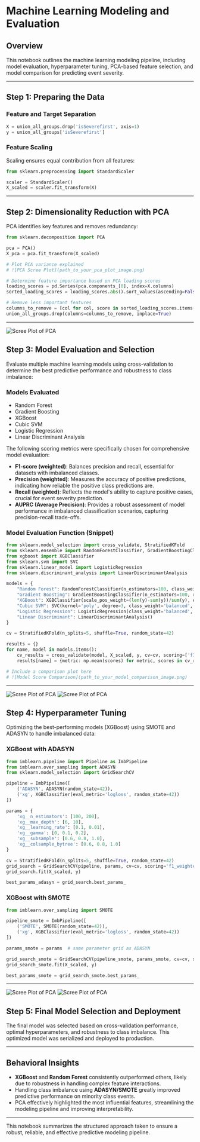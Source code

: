 # Machine Learning Modeling and Evaluation

## Overview

This notebook outlines the machine learning modeling pipeline, including model evaluation, hyperparameter tuning, PCA-based feature selection, and model comparison for predicting event severity.

---

## Step 1: Preparing the Data

### Feature and Target Separation

```python
X = union_all_groups.drop('isSeverefirst', axis=1)
y = union_all_groups['isSeverefirst']
```

### Feature Scaling

Scaling ensures equal contribution from all features:

```python
from sklearn.preprocessing import StandardScaler

scaler = StandardScaler()
X_scaled = scaler.fit_transform(X)
```

---

## Step 2: Dimensionality Reduction with PCA

PCA identifies key features and removes redundancy:

```python
from sklearn.decomposition import PCA

pca = PCA()
X_pca = pca.fit_transform(X_scaled)

# Plot PCA variance explained
# ![PCA Scree Plot](path_to_your_pca_plot_image.png)

# Determine feature importance based on PCA loading scores
loading_scores = pd.Series(pca.components_[0], index=X.columns)
sorted_loading_scores = loading_scores.abs().sort_values(ascending=False)

# Remove less important features
columns_to_remove = [col for col, score in sorted_loading_scores.items() if score < 0.1]
union_all_groups.drop(columns=columns_to_remove, inplace=True)
```

---
![Scree Plot of PCA](./graphs/PCA_screeplot.png)

## Step 3: Model Evaluation and Selection

Evaluate multiple machine learning models using cross-validation to determine the best predictive performance and robustness to class imbalance:

### Models Evaluated

- Random Forest
- Gradient Boosting
- XGBoost
- Cubic SVM
- Logistic Regression
- Linear Discriminant Analysis

The following scoring metrics were specifically chosen for comprehensive model evaluation:
- **F1-score (weighted)**: Balances precision and recall, essential for datasets with imbalanced classes.
- **Precision (weighted)**: Measures the accuracy of positive predictions, indicating how reliable the positive class predictions are.
- **Recall (weighted)**: Reflects the model's ability to capture positive cases, crucial for event severity prediction.
- **AUPRC (Average Precision)**: Provides a robust assessment of model performance in imbalanced classification scenarios, capturing precision-recall trade-offs.

### Model Evaluation Function (Snippet)

```python
from sklearn.model_selection import cross_validate, StratifiedKFold
from sklearn.ensemble import RandomForestClassifier, GradientBoostingClassifier
from xgboost import XGBClassifier
from sklearn.svm import SVC
from sklearn.linear_model import LogisticRegression
from sklearn.discriminant_analysis import LinearDiscriminantAnalysis

models = {
    "Random Forest": RandomForestClassifier(n_estimators=100, class_weight='balanced', random_state=42),
    "Gradient Boosting": GradientBoostingClassifier(n_estimators=100, random_state=42),
    "XGBoost": XGBClassifier(scale_pos_weight=(len(y)-sum(y))/sum(y), eval_metric='logloss', random_state=42),
    "Cubic SVM": SVC(kernel='poly', degree=3, class_weight='balanced', probability=True),
    "Logistic Regression": LogisticRegression(class_weight='balanced', max_iter=5000, solver='saga'),
    "Linear Discriminant": LinearDiscriminantAnalysis()
}

cv = StratifiedKFold(n_splits=5, shuffle=True, random_state=42)

results = {}
for name, model in models.items():
    cv_results = cross_validate(model, X_scaled, y, cv=cv, scoring=['f1_weighted', 'precision_weighted', 'recall_weighted', 'average_precision'])
    results[name] = {metric: np.mean(scores) for metric, scores in cv_results.items()}

# Include a comparison plot here
# ![Model Score Comparison](path_to_your_model_comparison_image.png)
```

---
![Scree Plot of PCA](./graphs/ensembemodelperformance.png)
![Scree Plot of PCA](./graphs/minorensembleperformance.png)


## Step 4: Hyperparameter Tuning

Optimizing the best-performing models (XGBoost) using SMOTE and ADASYN to handle imbalanced data:

### XGBoost with ADASYN

```python
from imblearn.pipeline import Pipeline as ImbPipeline
from imblearn.over_sampling import ADASYN
from sklearn.model_selection import GridSearchCV

pipeline = ImbPipeline([
    ('ADASYN', ADASYN(random_state=42)),
    ('xg', XGBClassifier(eval_metric='logloss', random_state=42))
])

params = {
    'xg__n_estimators': [100, 200],
    'xg__max_depth': [6, 10],
    'xg__learning_rate': [0.1, 0.01],
    'xg__gamma': [0, 0.1, 0.2],
    'xg__subsample': [0.6, 0.8, 1.0],
    'xg__colsample_bytree': [0.6, 0.8, 1.0]
}

cv = StratifiedKFold(n_splits=5, shuffle=True, random_state=42)
grid_search = GridSearchCV(pipeline, params, cv=cv, scoring='f1_weighted', n_jobs=-1)
grid_search.fit(X_scaled, y)

best_params_adasyn = grid_search.best_params_
```

### XGBoost with SMOTE

```python
from imblearn.over_sampling import SMOTE

pipeline_smote = ImbPipeline([
    ('SMOTE', SMOTE(random_state=42)),
    ('xg', XGBClassifier(eval_metric='logloss', random_state=42))
])

params_smote = params  # same parameter grid as ADASYN

grid_search_smote = GridSearchCV(pipeline_smote, params_smote, cv=cv, scoring='f1_weighted', n_jobs=-1)
grid_search_smote.fit(X_scaled, y)

best_params_smote = grid_search_smote.best_params_
```

---

![Scree Plot of PCA](./graphs/xgboostadasyntuneperformance.png)
![Scree Plot of PCA](./graphs/xgboostsmotetuneperformance.png)

## Step 5: Final Model Selection and Deployment

The final model was selected based on cross-validation performance, optimal hyperparameters, and robustness to class imbalance. This optimized model was serialized and deployed to production.

---

## Behavioral Insights

- **XGBoost** and **Random Forest** consistently outperformed others, likely due to robustness in handling complex feature interactions.
- Handling class imbalance using **ADASYN/SMOTE** greatly improved predictive performance on minority class events.
- PCA effectively highlighted the most influential features, streamlining the modeling pipeline and improving interpretability.

---

This notebook summarizes the structured approach taken to ensure a robust, reliable, and effective predictive modeling pipeline.
